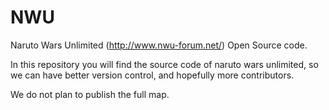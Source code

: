 NWU
===

Naruto Wars Unlimited (http://www.nwu-forum.net/) Open Source code.

In this repository you will find the source code of naruto wars unlimited, so we can have better version control, and hopefully more contributors.

We do not plan to publish the full map.

